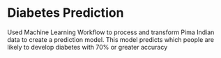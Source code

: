 # Diabetes Prediction
Used Machine Learning Workflow to process and transform Pima Indian data to create a prediction model. This model predicts which people are likely to develop diabetes with 70% or greater accuracy

